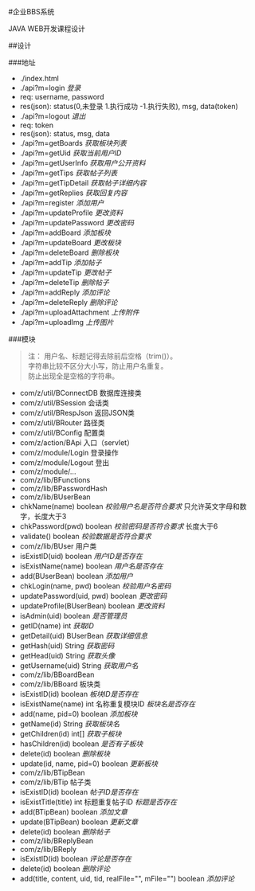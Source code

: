 #企业BBS系统

JAVA WEB开发课程设计

##设计

###地址
 - ./index.html
 - ./api?m=login *登录*
  - req: username, password
  - res(json): status(0,未登录 1.执行成功 -1.执行失败), msg, data(token)
 - ./api?m=logout *退出*
  - req: token
  - res(json): status, msg, data
 - ./api?m=getBoards *获取板块列表*
 - ./api?m=getUid *获取当前用户ID*
 - ./api?m=getUserInfo *获取用户公开资料*
 - ./api?m=getTips *获取帖子列表*
 - ./api?m=getTipDetail *获取帖子详细内容*
 - ./api?m=getReplies *获取回复内容*
 - ./api?m=register *添加用户*
 - ./api?m=updateProfile *更改资料*
 - ./api?m=updatePassword *更改密码*
 - ./api?m=addBoard *添加板块*
 - ./api?m=updateBoard *更改板块*
 - ./api?m=deleteBoard *删除板块*
 - ./api?m=addTip *添加帖子*
 - ./api?m=updateTip *更改帖子*
 - ./api?m=deleteTip *删除帖子*
 - ./api?m=addReply *添加评论*
 - ./api?m=deleteReply *删除评论*
 - ./api?m=uploadAttachment *上传附件*
 - ./api?m=uploadImg *上传图片*
 
###模块

 > 注：
 > 用户名、标题记得去除前后空格（trim()）。  
 > 字符串比较不区分大小写，防止用户名重复。  
 > 防止出现全是空格的字符串。

 - com/z/util/BConnectDB 数据库连接类
 - com/z/util/BSession 会话类
 - com/z/util/BRespJson 返回JSON类
 - com/z/util/BRouter 路径类
 - com/z/util/BConfig 配置类
 - com/z/action/BApi 入口（servlet）
 - com/z/module/Login 登录操作
 - com/z/module/Logout 登出
 - com/z/module/...
 - com/z/lib/BFunctions
 - com/z/lib/BPasswordHash
 - com/z/lib/BUserBean
  - chkName(name) boolean *校验用户名是否符合要求* 只允许英文字母和数字，长度大于3
  - chkPassword(pwd) boolean *校验密码是否符合要求* 长度大于6
  - validate() boolean *校验数据是否符合要求*
 - com/z/lib/BUser 用户类
  - isExistID(uid) boolean *用户ID是否存在*
  - isExistName(name) boolean *用户名是否存在*
  - add(BUserBean) boolean *添加用户*
  - chkLogin(name, pwd) boolean *校验用户名密码*
  - updatePassword(uid, pwd) boolean *更改密码*
  - updateProfile(BUserBean) boolean *更改资料*
  - isAdmin(uid) boolean *是否管理员*
  - getID(name) int *获取ID*
  - getDetail(uid) BUserBean *获取详细信息*
  - getHash(uid) String *获取密码*
  - getHead(uid) String *获取头像*
  - getUsername(uid) String *获取用户名*
 - com/z/lib/BBoardBean
 - com/z/lib/BBoard 板块类
  - isExistID(id) boolean *板块ID是否存在*
  - isExistName(name) int 名称重复模块ID *板块名是否存在*
  - add(name, pid=0) boolean *添加板块*
  - getName(id) String *获取板块名*
  - getChildren(id) int[] *获取子板块*
  - hasChildren(id) boolean *是否有子板块*
  - delete(id) boolean *删除板块*
  - update(id, name, pid=0) boolean *更新板块*
 - com/z/lib/BTipBean
 - com/z/lib/BTip 帖子类
  - isExistID(id) boolean *帖子ID是否存在*
  - isExistTitle(title) int 标题重复帖子ID *标题是否存在*
  - add(BTipBean) boolean *添加文章*
  - update(BTipBean) boolean *更新文章*
  - delete(id) boolean *删除帖子*
 - com/z/lib/BReplyBean
 - com/z/lib/BReply
  - isExistID(id) boolean *评论是否存在*
  - delete(id) boolean *删除评论*
  - add(title, content, uid, tid, realFile="", mFile="") boolean *添加评论*
  
